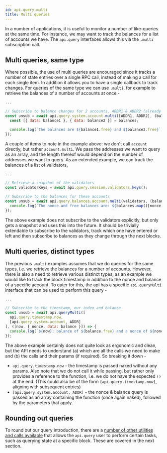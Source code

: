 ```yaml
---
id: api.query.multi
title: Multi queries
---
```


In a number of applications, it is useful to monitor a number of like-queries at the same time. For instance, we may want to track the balances for a list of accounts we have. The `api.query` interfaces allows this via the `.multi` subscription call.

## Multi queries, same type

Where possible, the use of multi queries are encouraged since it tracks a number of state entries over a single RPC call, instead of making a call for each single item. In addition it allows you to have a single callback to track changes. For queries of the same type we can use `.multi`, for example to retrieve the balances of a number of accounts at once -

```js
...

// Subscribe to balance changes for 2 accounts, ADDR1 & ADDR2 (already defined)
const unsub = await api.query.system.account.multi([ADDR1, ADDR2], (balances) => {
  const [{ data: balance1 }, { data: balance2 }] = balances;

  console.log(`The balances are ${balance1.free} and ${balance2.free}`);
});
```

A couple of items to note in the example above: we don't call `account` directly, but rather `account.multi`. We pass the addresses we want to query as an array, and the length thereof would depend on the number of addresses we want to query. As an extended example, we can track the balances of a list of validators,

```js
...

// Retrieve a snapshot of the validators
const validatorKeys = await api.query.session.validators.keys();

// Subscribe to the balances for these accounts
const unsub = await api.query.balances.account.multi(validators, (balances) => {
  console.log(`The nonce and free balances are: ${balances.map(([nonce, { free }]) => [nonce, free])}`);
});
```

The above example does not subscribe to the validators explicitly, but only gets a snapshot and uses this into the future. It should be trivially extendable to subscribe to the validators, track which one have entered or left and then subscribe to balances as they change through the next blocks.

## Multi queries, distinct types

The previous `.multi` examples assumes that we do queries for the same types, i.e. we retrieve the balances for a number of accounts. However, there is also a need to retrieve various distinct types, as an example we would like to track the block timestamp in addition to the nonce and balance of a specific account. To cater for this, the api has a specific `api.queryMulti` interface that can be used to perform this query -

```js
...

// Subscribe to the timestamp, our index and balance
const unsub = await api.queryMulti([
  api.query.timestamp.now,
  [api.query.system.account, ADDR]
], ([now, { nonce, data: balance }]) => {
  console.log(`${now}: balance of ${balance.free} and a nonce of ${nonce}`);
});
```

The above example certainly does not quite look as ergonomic and clean, but the API needs to understand (a) which are all the calls we need to make and (b) the calls and their params (if required). So breaking it down -

- `api.query.timestamp.now` - the timestamp is passed naked without any params. Also note that we do not call it while passing, but rather only provides a reference to the function, i.e. we do not have the expected `()` at the end. (This could also be of the form `[api.query.timestamp.now]`, aligning with subsequent entries)
- `[api.query.system.account, ADDR]` - the nonce & balance query is passed as an array containing the function (once again naked), followed by the parameters that apply.

## Rounding out queries

To round out our query introduction, there are a [number of other utilities and calls available](api.query.other.md) that allows the `api.query` user to perform certain tasks, such as querying state at a specific block. These are covered in the next section.
